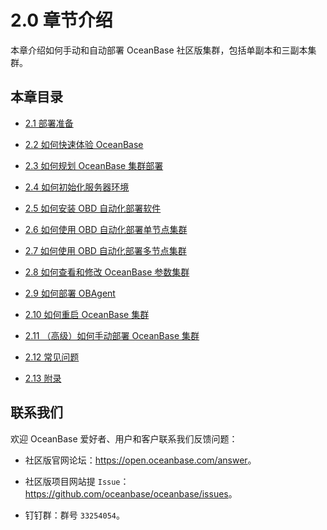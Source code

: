 # 2.0 章节介绍

本章介绍如何手动和自动部署 OceanBase 社区版集群，包括单副本和三副本集群。

## 本章目录

* [2.1 部署准备](../2.chapter-2-how-to-deploy-oceanbase-community-edition/2.2-1-deployment-preparation.md)

* [2.2 如何快速体验 OceanBase](../2.chapter-2-how-to-deploy-oceanbase-community-edition/3.2-2-how-to-quickly-experience-oceanbase.md)

* [2.3 如何规划 OceanBase 集群部署](../2.chapter-2-how-to-deploy-oceanbase-community-edition/4.2-3-how-to-plan-the-oceanbase-cluster-deployment.md)

* [2.4 如何初始化服务器环境](../2.chapter-2-how-to-deploy-oceanbase-community-edition/5.2-4-how-to-initialize-the-server-environment.md)

* [2.5 如何安装 OBD 自动化部署软件](../2.chapter-2-how-to-deploy-oceanbase-community-edition/6.2-5-how-to-install-obd-automated-deployment-software.md)

* [2.6 如何使用 OBD 自动化部署单节点集群](../2.chapter-2-how-to-deploy-oceanbase-community-edition/7.2-6-how-to-automatically-deploy-a-single-node-cluster-using-obd.md)

* [2.7 如何使用 OBD 自动化部署多节点集群](../2.chapter-2-how-to-deploy-oceanbase-community-edition/8.2-7-how-to-use-obd-to-deploy-a-multi-node-cluster.md)

* [2.8 如何查看和修改 OceanBase 参数集群](../2.chapter-2-how-to-deploy-oceanbase-community-edition/9.2-8-how-to-view-and-modify-the-parameter-cluster-of.md)

* [2.9 如何部署 OBAgent](../2.chapter-2-how-to-deploy-oceanbase-community-edition/10.2-9-how-to-deploy-obagent.md)

* [2.10 如何重启 OceanBase 集群](../2.chapter-2-how-to-deploy-oceanbase-community-edition/11.2-10-how-to-restart-an-oceanbase-cluster.md)

* [2.11 （高级）如何手动部署 OceanBase 集群](../2.chapter-2-how-to-deploy-oceanbase-community-edition/12.2-11-advanced-how-to-manually-deploy-an-oceanbase-cluster.md)

* [2.12 常见问题](../2.chapter-2-how-to-deploy-oceanbase-community-edition/13.2-12-common-issues.md)

* [2.13 附录](../2.chapter-2-how-to-deploy-oceanbase-community-edition/14.2-13-appendix.md)

## 联系我们

欢迎 OceanBase 爱好者、用户和客户联系我们反馈问题：

* 社区版官网论坛：<https://open.oceanbase.com/answer>。

* 社区版项目网站提 `Issue`：<https://github.com/oceanbase/oceanbase/issues>。

* 钉钉群：群号 `33254054`。

